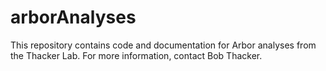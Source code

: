 # arborAnalyses

This repository contains code and documentation for Arbor analyses from the Thacker Lab. For more information, contact Bob Thacker.
